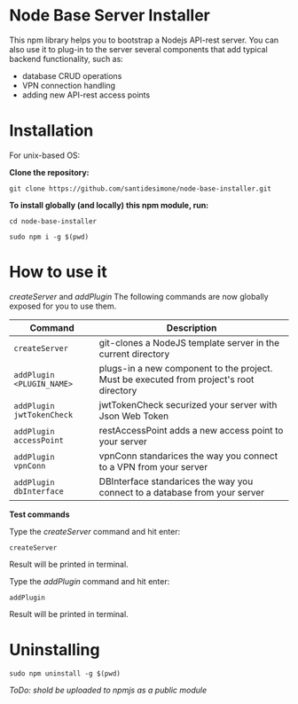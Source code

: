 # Node Base Server Installer

This npm library helps you to bootstrap a Nodejs API-rest server.
You can also use it to plug-in to the server several components that add typical backend functionality, such as: 

- database CRUD operations
- VPN connection handling
- adding new API-rest access points


# Installation

For unix-based OS:


**Clone the repository:**

```
git clone https://github.com/santidesimone/node-base-installer.git
```

**To install globally (and locally) this npm module, run:**

```
cd node-base-installer
```

```
sudo npm i -g $(pwd)
```

# How to use it

*createServer* and  *addPlugin*  The following commands are now globally exposed for you to use them.

| Command | Description |
| --- | --- |
| `createServer` | git-clones a NodeJS template server in the current directory |
| `addPlugin <PLUGIN_NAME>`     | plugs-in a new component to the project. Must be executed from project's root directory |
| `addPlugin jwtTokenCheck`    | jwtTokenCheck securized your server with Json Web Token |
| `addPlugin accessPoint`    | restAccessPoint adds a new access point to your server |
| `addPlugin vpnConn`    | vpnConn standarices the way you connect to a VPN from your server |
| `addPlugin dbInterface`    | DBInterface standarices the way you connect to a database from your server |



**Test commands**

Type the *createServer* command and hit enter:
``` 
createServer
```
Result will be printed in terminal.

Type the *addPlugin* command and hit enter:
```
addPlugin 
```
Result will be printed in terminal.

# Uninstalling

```
sudo npm uninstall -g $(pwd)
```

_ToDo: shold be uploaded to npmjs as a public module_
